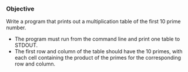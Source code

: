 ### Objective

Write a program that prints out a multiplication table of the first 10 prime number.
* The program must run from the command line and print one table to
STDOUT.
* The first row and column of the table should have the 10 primes, with each
cell containing the product of the primes for the corresponding row and
column.

